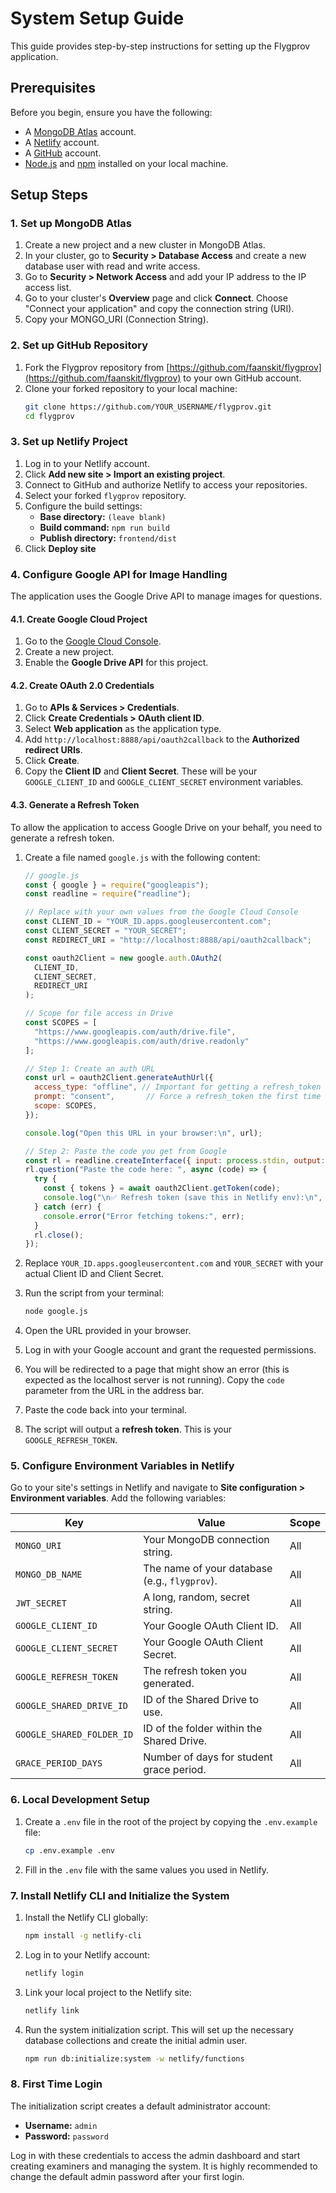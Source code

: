 # System Setup Guide

This guide provides step-by-step instructions for setting up the Flygprov application.

## Prerequisites

Before you begin, ensure you have the following:

*   A [MongoDB Atlas](https://www.mongodb.com/cloud/atlas) account.
*   A [Netlify](https://www.netlify.com/) account.
*   A [GitHub](https://github.com/) account.
*   [Node.js](https://nodejs.org/) and [npm](https://www.npmjs.com/) installed on your local machine.

## Setup Steps

### 1. Set up MongoDB Atlas

1.  Create a new project and a new cluster in MongoDB Atlas.
2.  In your cluster, go to **Security > Database Access** and create a new database user with read and write access.
3.  Go to **Security > Network Access** and add your IP address to the IP access list.
4.  Go to your cluster's **Overview** page and click **Connect**. Choose "Connect your application" and copy the connection string (URI).
5. Copy your MONGO_URI (Connection String).

### 2. Set up GitHub Repository

1.  Fork the Flygprov repository from [https://github.com/faanskit/flygprov](https://github.com/faanskit/flygprov) to your own GitHub account.
2.  Clone your forked repository to your local machine:
    ```bash
    git clone https://github.com/YOUR_USERNAME/flygprov.git
    cd flygprov
    ```

### 3. Set up Netlify Project

1.  Log in to your Netlify account.
2.  Click **Add new site > Import an existing project**.
3.  Connect to GitHub and authorize Netlify to access your repositories.
4.  Select your forked `flygprov` repository.
5.  Configure the build settings:
    *   **Base directory:** `(leave blank)`
    *   **Build command:** `npm run build`
    *   **Publish directory:** `frontend/dist`
6.  Click **Deploy site**

### 4. Configure Google API for Image Handling

The application uses the Google Drive API to manage images for questions.

#### 4.1. Create Google Cloud Project

1.  Go to the [Google Cloud Console](https://console.cloud.google.com/).
2.  Create a new project.
3.  Enable the **Google Drive API** for this project.

#### 4.2. Create OAuth 2.0 Credentials

1.  Go to **APIs & Services > Credentials**.
2.  Click **Create Credentials > OAuth client ID**.
3.  Select **Web application** as the application type.
4.  Add `http://localhost:8888/api/oauth2callback` to the **Authorized redirect URIs**.
5.  Click **Create**.
6.  Copy the **Client ID** and **Client Secret**. These will be your `GOOGLE_CLIENT_ID` and `GOOGLE_CLIENT_SECRET` environment variables.

#### 4.3. Generate a Refresh Token

To allow the application to access Google Drive on your behalf, you need to generate a refresh token.

1.  Create a file named `google.js` with the following content:

    ```javascript
    // google.js
    const { google } = require("googleapis");
    const readline = require("readline");

    // Replace with your own values from the Google Cloud Console
    const CLIENT_ID = "YOUR_ID.apps.googleusercontent.com";
    const CLIENT_SECRET = "YOUR_SECRET";
    const REDIRECT_URI = "http://localhost:8888/api/oauth2callback"; 

    const oauth2Client = new google.auth.OAuth2(
      CLIENT_ID,
      CLIENT_SECRET,
      REDIRECT_URI
    );

    // Scope for file access in Drive
    const SCOPES = [
      "https://www.googleapis.com/auth/drive.file",
      "https://www.googleapis.com/auth/drive.readonly"
    ];

    // Step 1: Create an auth URL
    const url = oauth2Client.generateAuthUrl({
      access_type: "offline", // Important for getting a refresh_token
      prompt: "consent",       // Force a refresh_token the first time
      scope: SCOPES,
    });

    console.log("Open this URL in your browser:\n", url);

    // Step 2: Paste the code you get from Google
    const rl = readline.createInterface({ input: process.stdin, output: process.stdout });
    rl.question("Paste the code here: ", async (code) => {
      try {
        const { tokens } = await oauth2Client.getToken(code);
        console.log("\n✅ Refresh token (save this in Netlify env):\n", tokens.refresh_token);
      } catch (err) {
        console.error("Error fetching tokens:", err);
      }
      rl.close();
    });
    ```

2.  Replace `YOUR_ID.apps.googleusercontent.com` and `YOUR_SECRET` with your actual Client ID and Client Secret.
3.  Run the script from your terminal:
    ```bash
    node google.js
    ```
4.  Open the URL provided in your browser.
5.  Log in with your Google account and grant the requested permissions.
6.  You will be redirected to a page that might show an error (this is expected as the localhost server is not running). Copy the `code` parameter from the URL in the address bar.
7.  Paste the code back into your terminal.
8.  The script will output a **refresh token**. This is your `GOOGLE_REFRESH_TOKEN`.

### 5. Configure Environment Variables in Netlify

Go to your site's settings in Netlify and navigate to **Site configuration > Environment variables**. Add the following variables:

| Key                     | Value                                     | Scope |
| ----------------------- | ----------------------------------------- | ----- |
| `MONGO_URI`             | Your MongoDB connection string.           | All   |
| `MONGO_DB_NAME`         | The name of your database (e.g., `flygprov`). | All   |
| `JWT_SECRET`            | A long, random, secret string.            | All   |
| `GOOGLE_CLIENT_ID`      | Your Google OAuth Client ID.              | All   |
| `GOOGLE_CLIENT_SECRET`  | Your Google OAuth Client Secret.          | All   |
| `GOOGLE_REFRESH_TOKEN`  | The refresh token you generated.          | All   |
| `GOOGLE_SHARED_DRIVE_ID`| ID of the Shared Drive to use.            | All   |
| `GOOGLE_SHARED_FOLDER_ID`| ID of the folder within the Shared Drive. | All   |
| `GRACE_PERIOD_DAYS`     | Number of days for student grace period.  | All   |

### 6. Local Development Setup

1.  Create a `.env` file in the root of the project by copying the `.env.example` file:
    ```bash
    cp .env.example .env
    ```
2.  Fill in the `.env` file with the same values you used in Netlify.

### 7. Install Netlify CLI and Initialize the System

1.  Install the Netlify CLI globally:
    ```bash
    npm install -g netlify-cli
    ```
2.  Log in to your Netlify account:
    ```bash
    netlify login
    ```
3.  Link your local project to the Netlify site:
    ```bash
    netlify link
    ```
4.  Run the system initialization script. This will set up the necessary database collections and create the initial admin user.
    ```bash
    npm run db:initialize:system -w netlify/functions
    ```

### 8. First Time Login

The initialization script creates a default administrator account:

*   **Username:** `admin`
*   **Password:** `password`

Log in with these credentials to access the admin dashboard and start creating examiners and managing the system. It is highly recommended to change the default admin password after your first login.
